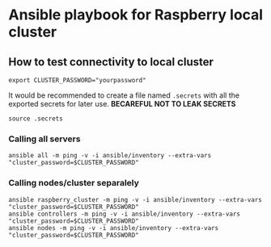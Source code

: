 # Ansible playbook for Raspberry local cluster

## How to test connectivity to local cluster

`export CLUSTER_PASSWORD="yourpassword"`

It would be recommended to create a file named `.secrets` with all the exported secrets for later use. **BECAREFUL NOT TO LEAK SECRETS**

`source .secrets`

### Calling all servers
```
ansible all -m ping -v -i ansible/inventory --extra-vars "cluster_password=$CLUSTER_PASSWORD"
```

### Calling nodes/cluster separalely

```
ansible raspberry_cluster -m ping -v -i ansible/inventory --extra-vars "cluster_password=$CLUSTER_PASSWORD"
ansible controllers -m ping -v -i ansible/inventory --extra-vars "cluster_password=$CLUSTER_PASSWORD"
ansible nodes -m ping -v -i ansible/inventory --extra-vars "cluster_password=$CLUSTER_PASSWORD"
```
